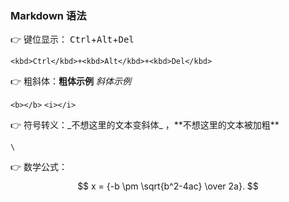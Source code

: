 ### Markdown 语法

👉 键位显示： <kbd>Ctrl</kbd>+<kbd>Alt</kbd>+<kbd>Del</kbd>

`<kbd>Ctrl</kbd>+<kbd>Alt</kbd>+<kbd>Del</kbd>`

👉 粗斜体：<b>粗体示例</b>  <i>斜体示例</i>

`<b></b>` `<i></i>`

👉 符号转义：\_不想这里的文本变斜体\_   ，*\*不想这里的文本被加粗\*\*

`\`

👉 数学公式： $$ x = {-b \pm \sqrt{b^2-4ac} \over 2a}. $$   





































